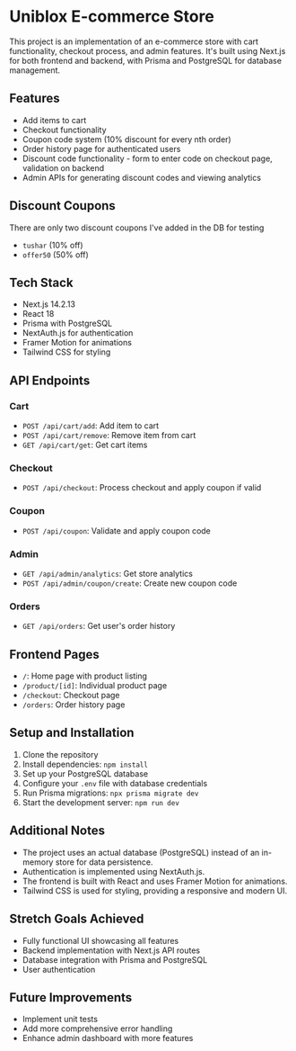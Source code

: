 # Uniblox E-commerce Store

This project is an implementation of an e-commerce store with cart functionality, checkout process, and admin features. It's built using Next.js for both frontend and backend, with Prisma and PostgreSQL for database management.

## Features

- Add items to cart
- Checkout functionality
- Coupon code system (10% discount for every nth order)
- Order history page for authenticated users
- Discount code functionality - form to enter code on checkout page, validation on backend
- Admin APIs for generating discount codes and viewing analytics

## Discount Coupons

There are only two discount coupons I've added in the DB for testing

- `tushar` (10% off)
- `offer50` (50% off)

## Tech Stack

- Next.js 14.2.13
- React 18
- Prisma with PostgreSQL
- NextAuth.js for authentication
- Framer Motion for animations
- Tailwind CSS for styling

## API Endpoints

### Cart

- `POST /api/cart/add`: Add item to cart
- `POST /api/cart/remove`: Remove item from cart
- `GET /api/cart/get`: Get cart items

### Checkout

- `POST /api/checkout`: Process checkout and apply coupon if valid

### Coupon

- `POST /api/coupon`: Validate and apply coupon code

### Admin

- `GET /api/admin/analytics`: Get store analytics
- `POST /api/admin/coupon/create`: Create new coupon code

### Orders

- `GET /api/orders`: Get user's order history

## Frontend Pages

- `/`: Home page with product listing
- `/product/[id]`: Individual product page
- `/checkout`: Checkout page
- `/orders`: Order history page

## Setup and Installation

1. Clone the repository
2. Install dependencies: `npm install`
3. Set up your PostgreSQL database
4. Configure your `.env` file with database credentials
5. Run Prisma migrations: `npx prisma migrate dev`
6. Start the development server: `npm run dev`

## Additional Notes

- The project uses an actual database (PostgreSQL) instead of an in-memory store for data persistence.
- Authentication is implemented using NextAuth.js.
- The frontend is built with React and uses Framer Motion for animations.
- Tailwind CSS is used for styling, providing a responsive and modern UI.

## Stretch Goals Achieved

- Fully functional UI showcasing all features
- Backend implementation with Next.js API routes
- Database integration with Prisma and PostgreSQL
- User authentication

## Future Improvements

- Implement unit tests
- Add more comprehensive error handling
- Enhance admin dashboard with more features
